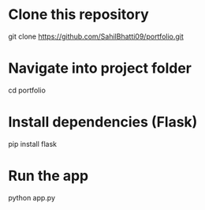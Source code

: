 # Clone this repository
git clone https://github.com/SahilBhatti09/portfolio.git

# Navigate into project folder
cd portfolio

# Install dependencies (Flask)
pip install flask

# Run the app
python app.py
